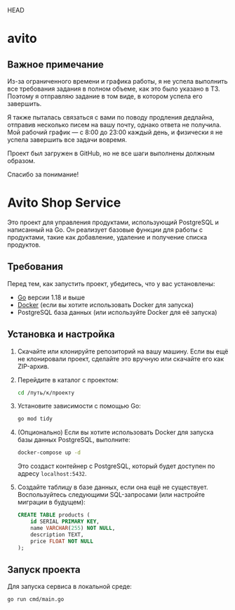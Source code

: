 HEAD
# avito

## Важное примечание

Из-за ограниченного времени и графика работы, я не успела выполнить все требования задания в полном объеме, как это было указано в ТЗ. Поэтому я отправляю задание в том виде, в котором успела его завершить. 

Я также пыталась связаться с вами по поводу продления дедлайна, отправив несколько писем на вашу почту, однако ответа не получила. Мой рабочий график — с 8:00 до 23:00 каждый день, и физически я не успела завершить все задачи вовремя.

Проект был загружен в GitHub, но не все шаги выполнены должным образом.

Спасибо за понимание!

# Avito Shop Service

Это проект для управления продуктами, использующий PostgreSQL и написанный на Go. Он реализует базовые функции для работы с продуктами, такие как добавление, удаление и получение списка продуктов.

## Требования

Перед тем, как запустить проект, убедитесь, что у вас установлены:

- [Go](https://golang.org/doc/install) версии 1.18 и выше
- [Docker](https://www.docker.com/get-started) (если вы хотите использовать Docker для запуска)
- PostgreSQL база данных (или используйте Docker для её запуска)

## Установка и настройка

1. Скачайте или клонируйте репозиторий на вашу машину. Если вы ещё не клонировали проект, сделайте это вручную или скачайте его как ZIP-архив.

2. Перейдите в каталог с проектом:

    ```bash
    cd /путь/к/проекту
    ```

3. Установите зависимости с помощью Go:

    ```bash
    go mod tidy
    ```

4. (Опционально) Если вы хотите использовать Docker для запуска базы данных PostgreSQL, выполните:

    ```bash
    docker-compose up -d
    ```

    Это создаст контейнер с PostgreSQL, который будет доступен по адресу `localhost:5432`.

5. Создайте таблицу в базе данных, если она ещё не существует. Воспользуйтесь следующими SQL-запросами (или настройте миграции в будущем):

    ```sql
    CREATE TABLE products (
        id SERIAL PRIMARY KEY,
        name VARCHAR(255) NOT NULL,
        description TEXT,
        price FLOAT NOT NULL
    );
    ```

## Запуск проекта

Для запуска сервиса в локальной среде:

```bash
go run cmd/main.go

